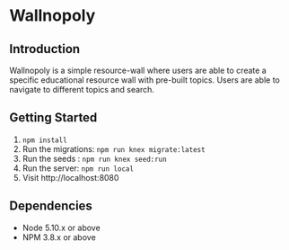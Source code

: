 # Wallnopoly

## Introduction

Wallnopoly is a simple resource-wall where users are able to create a specific educational resource wall with pre-built topics. Users are able to navigate to different topics and search. 

## Getting Started
1. `npm install`
2. Run the migrations: `npm run knex migrate:latest`
3. Run the seeds : `npm run knex seed:run`
4. Run the server: `npm run local`
5. Visit http://localhost:8080

## Dependencies

- Node 5.10.x or above
- NPM 3.8.x or above
